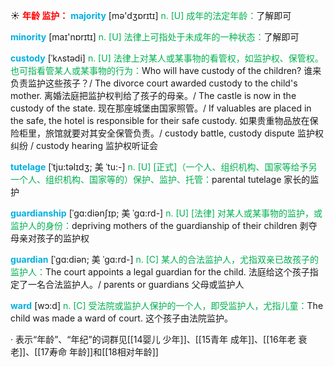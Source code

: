 ☀ <font color="red">**年龄 监护：**</font>
<font color="sky blue">**majority**</font> [mə'dӡɒrɪtɪ] 
<font color="#00b050">n. [U] 成年的法定年龄：</font>了解即可

<font color="sky blue">**minority**</font> [maɪ'nɒrɪtɪ] 
<font color="#00b050">n. [U] 法律上可指处于未成年的一种状态：</font>了解即可
           
<font color="sky blue">**custody**</font> [ˈkʌstədi]
<font color="#00b050">n. [U] 法律上对某人或某事物的看管权，如监护权、保管权。也可指看管某人或某事物的行为：</font>Who will have custody of the children? 谁来负责监护这些孩子？/ The divorce court awarded custody to the child's mother. 离婚法庭把监护权判给了孩子的母亲。/ The castle is now in the custody of the state. 现在那座城堡由国家照管。/ If valuables are placed in the safe, the hotel is responsible for their safe custody. 如果贵重物品放在保险柜里，旅馆就要对其安全保管负责。/ custody battle, custody dispute 监护权纠纷 / custody hearing 监护权听证会
            
<font color="sky blue">**tutelage**</font> [ˈtju:təlɪdʒ; 美 ˈtu:-]
<font color="#00b050">n. [U] [正式]（一个人、组织机构、国家等给予另一个人、组织机构、国家等的）保护、监护、托管：</font>parental tutelage 家长的监护          

<font color="sky blue">**guardianship**</font> [ˈgɑ:diənʃɪp; 美 ˈgɑ:rd-]
<font color="#00b050">n. [U] [法律] 对某人或某事物的监护，或监护人的身份：</font>depriving mothers of the guardianship of their children 剥夺母亲对孩子的监护权
           
<font color="sky blue">**guardian**</font> [ˈgɑ:diən; 美 ˈgɑ:rd-]
<font color="#00b050">n. [C] 某人的合法监护人，尤指双亲已故孩子的监护人：</font>The court appoints a legal guardian for the child. 法庭给这个孩子指定了一名合法监护人。/ parents or guardians 父母或监护人

<font color="sky blue">**ward**</font> [wɔ:d] 
<font color="#00b050">n. [C] 受法院或监护人保护的一个人，即受监护人，尤指儿童：</font>The child was made a ward of court. 这个孩子由法院监护。

· 表示“年龄”、“年纪”的词群见[[14婴儿 少年]]、[[15青年 成年]]、[[16年老 衰老]]、[[17寿命 年龄]]和[[18相对年龄]]

